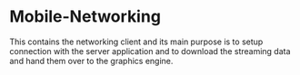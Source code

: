 # Mobile-Networking

This contains the networking client and its main purpose is to setup connection with the server application and to download the streaming data and hand them over to the graphics engine.

